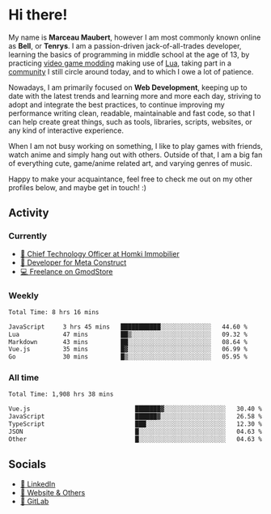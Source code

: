 # Hi there!

My name is **Marceau Maubert**, however I am most commonly known online as **Bell**, or **Tenrys**. I am a passion-driven jack-of-all-trades developer, learning the basics of programming in middle school at the age of 13, by practicing [video game modding](https://garrysmod.com) making use of [Lua](https://lua.org), taking part in a [community](https://metastruct.net) I still circle around today, and to which I owe a lot of patience.

Nowadays, I am primarily focused on **Web Development**, keeping up to date with the latest trends and learning more and more each day, striving to adopt  and integrate the best practices, to continue improving my performance writing clean, readable, maintainable and fast code, so that I can help create great things, such as tools, libraries, scripts, websites, or any kind of interactive experience.

When I am not busy working on something, I like to play games with friends, watch anime and simply hang out with others. Outside of that, I am a big fan of everything cute, game/anime related art, and varying genres of music.

Happy to make your acquaintance, feel free to check me out on my other profiles below, and maybe get in touch! :)

## Activity

### Currently

- [🏢 Chief Technology Officer at Homki Immobilier](https://homki-immobilier.com)
- [🎈 Developer for Meta Construct](https://metastruct.net)
- [💻 Freelance on GmodStore](https://www.gmodstore.com/users/Tenrys)

### Weekly
<!--START_SECTION:wakaWeekly-->

```txt
Total Time: 8 hrs 16 mins

JavaScript     3 hrs 45 mins   ███████████░░░░░░░░░░░░░░   44.60 %
Lua            47 mins         ██▒░░░░░░░░░░░░░░░░░░░░░░   09.32 %
Markdown       43 mins         ██░░░░░░░░░░░░░░░░░░░░░░░   08.64 %
Vue.js         35 mins         █▓░░░░░░░░░░░░░░░░░░░░░░░   06.99 %
Go             30 mins         █▒░░░░░░░░░░░░░░░░░░░░░░░   05.95 %
```

<!--END_SECTION:wakaWeekly-->

### All time
<!--START_SECTION:wakaTotal-->

```txt
Total Time: 1,908 hrs 38 mins

Vue.js                             ███████▓░░░░░░░░░░░░░░░░░   30.40 %
JavaScript                         ██████▓░░░░░░░░░░░░░░░░░░   26.58 %
TypeScript                         ███░░░░░░░░░░░░░░░░░░░░░░   12.30 %
JSON                               █░░░░░░░░░░░░░░░░░░░░░░░░   04.63 %
Other                              █░░░░░░░░░░░░░░░░░░░░░░░░   04.63 %
```

<!--END_SECTION:wakaTotal-->

## Socials

- [👔 LinkedIn](https://www.linkedin.com/in/marceau-maubert)
- [🔗 Website & Others](https://bell.moe)
- [🦊 GitLab](https://gitlab.com/Tenrys)
